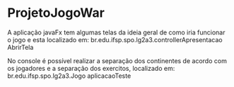 # ProjetoJogoWar

A aplicação javaFx tem algumas telas da ideia geral de como iria funcionar o jogo e esta localizado em:
br.edu.ifsp.spo.lg2a3.controllerApresentacao AbrirTela

No console é possível realizar a separação dos continentes de acordo com os jogadores e a separação dos exercitos, localizado em:
br.edu.ifsp.spo.lg2a3.Jogo aplicacaoTeste
